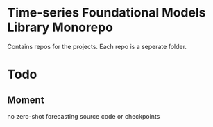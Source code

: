 # Time-series Foundational Models Library Monorepo

Contains repos for the projects. Each repo is a seperate folder.

# Todo

## Moment

no zero-shot forecasting source code or checkpoints
